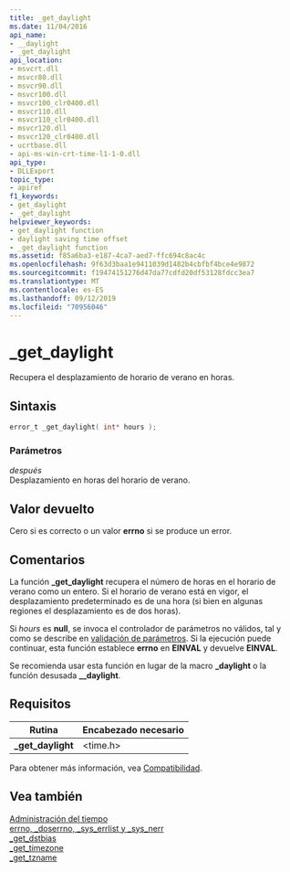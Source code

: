 ```yaml
---
title: _get_daylight
ms.date: 11/04/2016
api_name:
- __daylight
- _get_daylight
api_location:
- msvcrt.dll
- msvcr80.dll
- msvcr90.dll
- msvcr100.dll
- msvcr100_clr0400.dll
- msvcr110.dll
- msvcr110_clr0400.dll
- msvcr120.dll
- msvcr120_clr0400.dll
- ucrtbase.dll
- api-ms-win-crt-time-l1-1-0.dll
api_type:
- DLLExport
topic_type:
- apiref
f1_keywords:
- get_daylight
- _get_daylight
helpviewer_keywords:
- get_daylight function
- daylight saving time offset
- _get_daylight function
ms.assetid: f85a6ba3-e187-4ca7-aed7-ffc694c8ac4c
ms.openlocfilehash: 9f63d3baa1e9411039d1482b4cbfbf4bce4e9872
ms.sourcegitcommit: f19474151276d47da77cdfd20df53128fdcc3ea7
ms.translationtype: MT
ms.contentlocale: es-ES
ms.lasthandoff: 09/12/2019
ms.locfileid: "70956046"
---
```

# <a name="_get_daylight"></a>_get_daylight

Recupera el desplazamiento de horario de verano en horas.

## <a name="syntax"></a>Sintaxis

```C
error_t _get_daylight( int* hours );
```

### <a name="parameters"></a>Parámetros

*después*<br/>
Desplazamiento en horas del horario de verano.

## <a name="return-value"></a>Valor devuelto

Cero si es correcto o un valor **errno** si se produce un error.

## <a name="remarks"></a>Comentarios

La función **_get_daylight** recupera el número de horas en el horario de verano como un entero. Si el horario de verano está en vigor, el desplazamiento predeterminado es de una hora (si bien en algunas regiones el desplazamiento es de dos horas).

Si *hours* es **null**, se invoca el controlador de parámetros no válidos, tal y como se describe en [validación de parámetros](../../c-runtime-library/parameter-validation.md). Si la ejecución puede continuar, esta función establece **errno** en **EINVAL** y devuelve **EINVAL**.

Se recomienda usar esta función en lugar de la macro **_daylight** o la función desusada **__daylight**.

## <a name="requirements"></a>Requisitos

|Rutina|Encabezado necesario|
|-------------|---------------------|
|**_get_daylight**|\<time.h>|

Para obtener más información, vea [Compatibilidad](../../c-runtime-library/compatibility.md).

## <a name="see-also"></a>Vea también

[Administración del tiempo](../../c-runtime-library/time-management.md)<br/>
[errno, _doserrno, _sys_errlist y _sys_nerr](../../c-runtime-library/errno-doserrno-sys-errlist-and-sys-nerr.md)<br/>
[_get_dstbias](get-dstbias.md)<br/>
[_get_timezone](get-timezone.md)<br/>
[_get_tzname](get-tzname.md)<br/>
